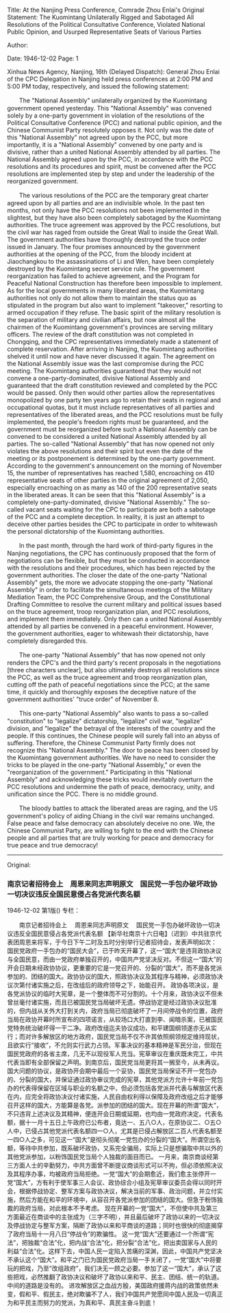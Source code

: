 Title: At the Nanjing Press Conference, Comrade Zhou Enlai's Original Statement: The Kuomintang Unilaterally Rigged and Sabotaged All Resolutions of the Political Consultative Conference, Violated National Public Opinion, and Usurped Representative Seats of Various Parties

Author:

Date: 1946-12-02
Page: 1

Xinhua News Agency, Nanjing, 16th (Delayed Dispatch): General Zhou Enlai of the CPC Delegation in Nanjing held press conferences at 2:00 PM and 5:00 PM today, respectively, and issued the following statement:

　　The "National Assembly" unilaterally organized by the Kuomintang government opened yesterday. This "National Assembly" was convened solely by a one-party government in violation of the resolutions of the Political Consultative Conference (PCC) and national public opinion, and the Chinese Communist Party resolutely opposes it. Not only was the date of this "National Assembly" not agreed upon by the PCC, but more importantly, it is a "National Assembly" convened by one party and is divisive, rather than a united National Assembly attended by all parties. The National Assembly agreed upon by the PCC, in accordance with the PCC resolutions and its procedures and spirit, must be convened after the PCC resolutions are implemented step by step and under the leadership of the reorganized government.

　　The various resolutions of the PCC are the temporary great charter agreed upon by all parties and are an indivisible whole. In the past ten months, not only have the PCC resolutions not been implemented in the slightest, but they have also been completely sabotaged by the Kuomintang authorities. The truce agreement was approved by the PCC resolutions, but the civil war has raged from outside the Great Wall to inside the Great Wall. The government authorities have thoroughly destroyed the truce order issued in January. The four promises announced by the government authorities at the opening of the PCC, from the bloody incident at Jiaochangkou to the assassinations of Li and Wen, have been completely destroyed by the Kuomintang secret service rule. The government reorganization has failed to achieve agreement, and the Program for Peaceful National Construction has therefore been impossible to implement. As for the local governments in many liberated areas, the Kuomintang authorities not only do not allow them to maintain the status quo as stipulated in the program but also want to implement "takeover," resorting to armed occupation if they refuse. The basic spirit of the military resolution is the separation of military and civilian affairs, but now almost all the chairmen of the Kuomintang government's provinces are serving military officers. The review of the draft constitution was not completed in Chongqing, and the CPC representatives immediately made a statement of complete reservation. After arriving in Nanjing, the Kuomintang authorities shelved it until now and have never discussed it again. The agreement on the National Assembly issue was the last compromise during the PCC meeting. The Kuomintang authorities guaranteed that they would not convene a one-party-dominated, divisive National Assembly and guaranteed that the draft constitution reviewed and completed by the PCC would be passed. Only then would other parties allow the representatives monopolized by one party ten years ago to retain their seats in regional and occupational quotas, but it must include representatives of all parties and representatives of the liberated areas, and the PCC resolutions must be fully implemented, the people's freedom rights must be guaranteed, and the government must be reorganized before such a National Assembly can be convened to be considered a united National Assembly attended by all parties. The so-called "National Assembly" that has now opened not only violates the above resolutions and their spirit but even the date of the meeting or its postponement is determined by the one-party government. According to the government's announcement on the morning of November 15, the number of representatives has reached 1,580, encroaching on 410 representative seats of other parties in the original agreement of 2,050, especially encroaching on as many as 140 of the 200 representative seats in the liberated areas. It can be seen that this "National Assembly" is a completely one-party-dominated, divisive "National Assembly." The so-called vacant seats waiting for the CPC to participate are both a sabotage of the PCC and a complete deception. In reality, it is just an attempt to deceive other parties besides the CPC to participate in order to whitewash the personal dictatorship of the Kuomintang authorities.

　　In the past month, through the hard work of third-party figures in the Nanjing negotiations, the CPC has continuously proposed that the form of negotiations can be flexible, but they must be conducted in accordance with the resolutions and their procedures, which has been rejected by the government authorities. The closer the date of the one-party "National Assembly" gets, the more we advocate stopping the one-party "National Assembly" in order to facilitate the simultaneous meetings of the Military Mediation Team, the PCC Comprehensive Group, and the Constitutional Drafting Committee to resolve the current military and political issues based on the truce agreement, troop reorganization plan, and PCC resolutions, and implement them immediately. Only then can a united National Assembly attended by all parties be convened in a peaceful environment. However, the government authorities, eager to whitewash their dictatorship, have completely disregarded this.

　　The one-party "National Assembly" that has now opened not only renders the CPC's and the third party's recent proposals in the negotiations [three characters unclear], but also ultimately destroys all resolutions since the PCC, as well as the truce agreement and troop reorganization plan, cutting off the path of peaceful negotiations since the PCC; at the same time, it quickly and thoroughly exposes the deceptive nature of the government authorities' "truce order" of November 8.

　　This one-party "National Assembly" also wants to pass a so-called "constitution" to "legalize" dictatorship, "legalize" civil war, "legalize" division, and "legalize" the betrayal of the interests of the country and the people. If this continues, the Chinese people will surely fall into an abyss of suffering. Therefore, the Chinese Communist Party firmly does not recognize this "National Assembly." The door to peace has been closed by the Kuomintang government authorities. We have no need to consider the tricks to be played in the one-party "National Assembly," or even the "reorganization of the government." Participating in this "National Assembly" and acknowledging these tricks would inevitably overturn the PCC resolutions and undermine the path of peace, democracy, unity, and unification since the PCC. There is no middle ground.

　　The bloody battles to attack the liberated areas are raging, and the US government's policy of aiding Chiang in the civil war remains unchanged. False peace and false democracy can absolutely deceive no one. We, the Chinese Communist Party, are willing to fight to the end with the Chinese people and all parties that are truly working for peace and democracy for true peace and true democracy!



<hr /> 

Original: 


### 南京记者招待会上　周恩来同志声明原文　国民党一手包办破坏政协一切决议违反全国民意侵占各党派代表名额

1946-12-02
第1版()
专栏：

　　南京记者招待会上
  　周恩来同志声明原文
  　国民党一手包办破坏政协一切决议违反全国民意侵占各党派代表名额
    【新华社南京十六日电】（迟到）中共驻京代表团周恩来将军，于今日下午二时及五时分别举行记者招待会，发表声明如次：
    国民党政府一手包办的“国民大会”，已于昨天开幕了，这一“国大”是违背政协决议与全国民意，而由一党政府单独召开的，中国共产党坚决反对。不但这一“国大”的开会日期未经政协协议，更重要的它是一党召开的、分裂的“国大”，而不是各党派参加的、团结的国大。政协协议的国大，照政协决议及其程序与精神，必须政协决议次第付诸实施之后，在改组后的政府领导之下，始能召开。
    政协各项决议，是各党派协议的临时大宪章，是一个整体而不可分割的。十个月来，政协决议不但未曾丝毫付诸实施，而且已被国民党当局破坏无遗。停战协定是经过政协决议批准的，但内战从关外大打到关内，政府当局已彻底破坏了一月间停战令的位置，政府当局在政协开幕时所宣布的四项诺言，从较场口大打直到李、闻暗杀案，已被国民党特务统治破坏得一干二净。政府改组迄夫协议成功，和平建国纲领遂亦无从实行；而对许多解放区的地方政府，国民党当局不仅不许其依照纲领规定维持现状，且欲实行“接收”，不允则实行武力占领。军事决议的基本精神是军民分治，但现在国民党政府的各省主席，几无不以现役军人充当。宪草审议在重庆既未完工，中共代表当即有全部保留之声明。到南京后，国民党当局更将其一搁至今，从未再议。国大问题的协议，是政协开会期中最后一个妥协，国民党当局保证不开一党包办的、分裂的国大，并保证通过政协审议完成的宪草，其他党派方允许十年前一党包办的代表得保留在区域与职业的名额之中，但必须包括各党派并代表与解放区代表在内，应完全将政协决议付诸实施，人民自由权利得以保障及政府改组之后才能够召开这样的国大，方能算是各党。派参加的团结的国大。现在开幕的所谓“国大”，不只违背上述决议及其精神，便连开会日期或延期，也均由一党政府决定。代表名额，据十一月十五日上午政府已公布者，竟达一、五八○人，在原协议二、○五○人中，已侵占其他党派代表名额四一○人，尤其是已侵占解放区二百人代表名额至一四○人之多，可见这一“国大”是彻头彻尾一党包办的分裂的“国大”。所谓空出名额，等待中共参加，既系破坏政协，又系完全骗局，实际上只是想骗取中共以外的其他党派参加，以粉饰国民党当局个人独裁的面目而已。
    一月来，南京商谈经第三方面人士的辛勤努力，中共方面曾不断提议商谈形式可以不拘，但必须依照决议及其程序办事，均被政府当局拒绝。一党“国大”的会期愈近，我们愈主张停开一党“国大”，方有利于使军事三人会议、政协综合小组及宪草审议委员会得以同时开会，根据停战协定、整军方案与政协决议，解决当前的军事、政治问题，并立付实施，然后方能在和平的环境中，从容召开各党派参加的团结的国大。但急于粉饰独裁的政府当局，对此根本不予考虑。
    现在开幕的一党“国大”，不但使中共及第三方面最近在商谈中的主张成为（三字不明），并且最后破坏了政协以来的一切决议及停战协定与整军方案，隔断了政协以来和平商谈的道路；同时也很快的彻底揭穿了政府当局十一月八日“停战令”的欺骗性。
    这一党“国大”还要通过一个所谓“宪法”，把独裁“合法”化，把内战“合法”化，把分裂“合法”化，把出卖国家与人民的利益“合法”化。这样下去，中国人民一定陷入苦痛的深渊，因此，中国共产党坚决不承认这个“国大”。和平之门已为国民党政府当局一手关闭了，一党“国大”中将要玩的把戏，乃至“改组政府”，我们决无一顾之必要。参加了这一“国大”，承认了这些把戏，必然推翻了政协决议和破坏了政协以来和平、民主、团结、统一的轨道。中间的道路是没有的。
    进攻解放区之血战方殷，美国政府援蒋内战的政策依然未变，假和平、假民主，绝对欺骗不了人，我们中国共产党愿同中国人民及一切真正为和平民主而努力的党派，为真和平、真民主奋斗到底！
